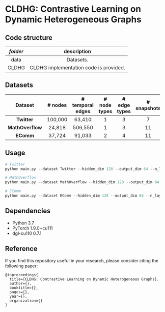 # CLDHG: Contrastive Learning on Dynamic Heterogeneous Graphs
## Code structure
| *folder* |              description               |
|:--------:|:--------------------------------------:|
|   data   |               Datasets.                |
|  CLDHG   | CLDHG implementation code is provided. |

## Datasets

|   **Dataset**    | # nodes | # temporal edges | # node types | # edge types | # snapshots |
|:----------------:|:-------:|:----------------:|:------------:|:------------:|:-----------:|
|   **Twitter**    | 100,000 |      63,410      |      1       |      3       |      7      |
| **MathOverflow** | 24,818  |     506,550      |      1       |      3       |     11      |
|    **EComm**     | 37,724  |      91,033      |      2       |      4       |     11      |


## Usage
```python
# Twitter
python main.py --dataset Twitter --hidden_dim 128 --output_dim 64 --n_layers 2 --fanout 20,20 --snapshots 7 --views 4 --strategy random --epochs 200 --GPU 0

# MathOverflow
python main.py --dataset MathOverflow --hidden_dim 128 --output_dim 64 --n_layers 2 --fanout 20,20 --snapshots 11 --views 3 --strategy random --epochs 200 --GPU 0

# EComm
python main.py --dataset EComm --hidden_dim 128 --output_dim 64 --n_layers 2 --fanout 20,20 --snapshots 11 --views 4 --strategy random --epochs 200 --GPU 0

```

## Dependencies

- Python 3.7
- PyTorch 1.9.0+cu111
- dgl-cu110 0.7.1

## Reference
If you find this repository useful in your research, please consider citing the following paper:
```
@inproceedings{
  title={CLDHG: Contrastive Learning on Dynamic Heterogeneous Graphs},
  author={},
  booktitle={},
  pages={},
  year={},
  organization={}
}
```